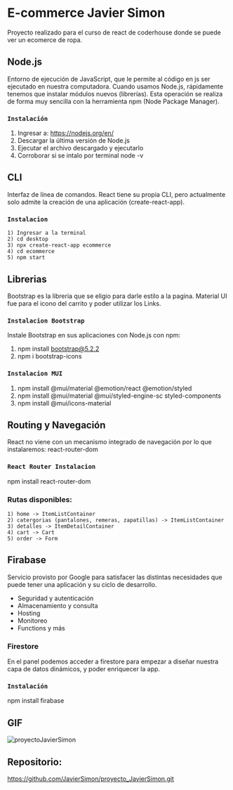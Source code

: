 # E-commerce Javier Simon
Proyecto realizado para el curso de react de coderhouse donde se puede ver un ecomerce de ropa.

## Node.js
Entorno de ejecución de JavaScript, que le permite al código en js ser ejecutado en nuestra computadora.
Cuando usamos Node.js, rápidamente tenemos que instalar módulos nuevos (librerías).
Esta operación se realiza de forma muy sencilla con la herramienta npm (Node Package Manager).

### `Instalación`
1) Ingresar a: https://nodejs.org/en/
2) Descargar la última versión de Node.js
3) Ejecutar el archivo descargado y ejecutarlo
4) Corroborar si se intalo por terminal node -v

## CLI
Interfaz de línea de comandos.
React tiene su propia CLI, pero actualmente solo admite la creación de una aplicación (create-react-app). 

### `Instalacion`
    1) Ingresar a la terminal
    2) cd desktop
    3) npx create-react-app ecommerce
    4) cd ecommerce
    5) npm start

## Librerias
Bootstrap es la libreria que se eligio para darle estilo a la pagina.
Material UI fue para el icono del carrito y poder utilizar los Links.

### `Instalacion Bootstrap`
Instale Bootstrap en sus aplicaciones con Node.js con npm:
1) npm install bootstrap@5.2.2
2) npm i bootstrap-icons

### `Instalacion MUI`
1) npm install @mui/material @emotion/react @emotion/styled
2) npm install @mui/material @mui/styled-engine-sc styled-components
3) npm install @mui/icons-material

## Routing y Navegación
React no viene con un mecanismo integrado de navegación por lo que instalaremos: react-router-dom

### `React Router Instalacion`
npm install react-router-dom

### Rutas disponibles:
    1) home -> ItemListContainer
    2) catergorias (pantalones, remeras, zapatillas) -> ItemListContainer
    3) detalles -> ItemDetailContainer
    4) cart -> Cart
    5) order -> Form

## Firabase
Servicio provisto por Google para satisfacer las distintas necesidades que puede tener una aplicación y su ciclo de desarrollo.
- Seguridad y autenticación
- Almacenamiento y consulta
- Hosting
- Monitoreo
- Functions y más

### Firestore
En el panel podemos acceder a firestore para empezar a diseñar nuestra capa de datos dinámicos, y poder enriquecer la app.

### `Instalación`
npm install firabase

## GIF
![proyectoJavierSimon](https://user-images.githubusercontent.com/103076956/195244313-ff3a0760-c9d0-4c22-9b9d-c3402fa38852.gif)


## Repositorio: 
https://github.com/JavierSimon/proyecto_JavierSimon.git


